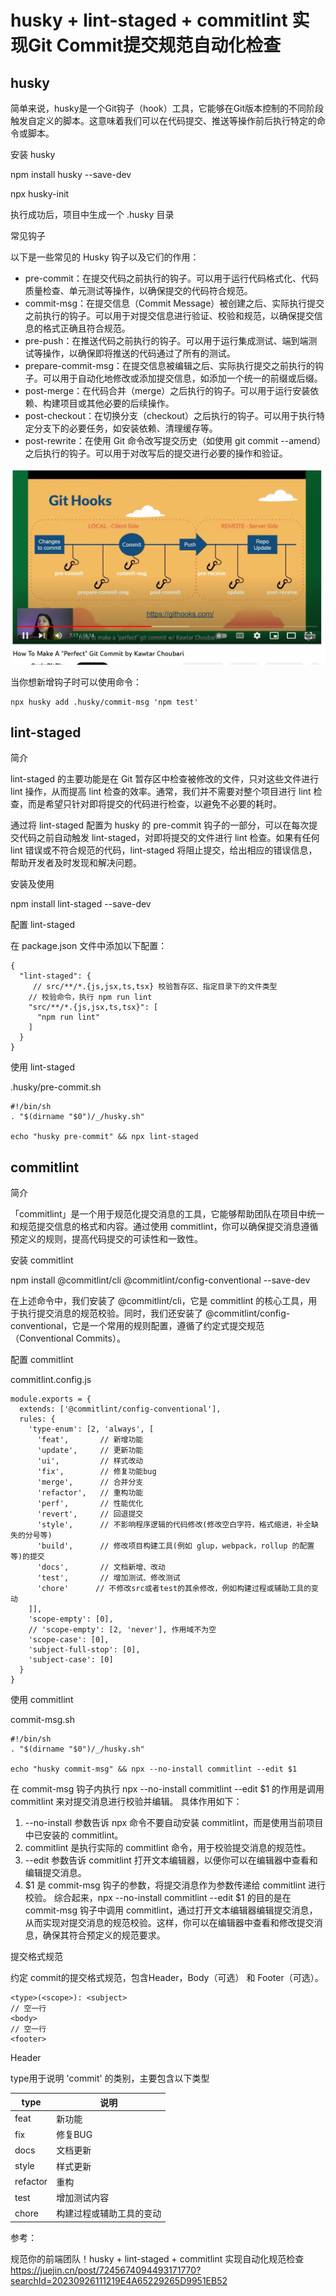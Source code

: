 # husky + lint-staged + commitlint 实现Git Commit提交规范自动化检查

## husky

简单来说，husky是一个Git钩子（hook）工具，它能够在Git版本控制的不同阶段触发自定义的脚本。这意味着我们可以在代码提交、推送等操作前后执行特定的命令或脚本。

安装 husky

npm install husky --save-dev

npx husky-init

执行成功后，项目中生成一个 .husky 目录

常见钩子

以下是一些常见的 Husky 钩子以及它们的作用：

* pre-commit：在提交代码之前执行的钩子。可以用于运行代码格式化、代码质量检查、单元测试等操作，以确保提交的代码符合规范。 
* commit-msg：在提交信息（Commit Message）被创建之后、实际执行提交之前执行的钩子。可以用于对提交信息进行验证、校验和规范，以确保提交信息的格式正确且符合规范。 
* pre-push：在推送代码之前执行的钩子。可以用于运行集成测试、端到端测试等操作，以确保即将推送的代码通过了所有的测试。 
* prepare-commit-msg：在提交信息被编辑之后、实际执行提交之前执行的钩子。可以用于自动化地修改或添加提交信息，如添加一个统一的前缀或后缀。 
* post-merge：在代码合并（merge）之后执行的钩子。可以用于运行安装依赖、构建项目或其他必要的后续操作。 
* post-checkout：在切换分支（checkout）之后执行的钩子。可以用于执行特定分支下的必要任务，如安装依赖、清理缓存等。 
* post-rewrite：在使用 Git 命令改写提交历史（如使用 git commit --amend）之后执行的钩子。可以用于对改写后的提交进行必要的操作和验证。

![](./GitHooks.jpg)

当你想新增钩子时可以使用命令：

```
npx husky add .husky/commit-msg 'npm test'
```

## lint-staged

简介

lint-staged 的主要功能是在 Git 暂存区中检查被修改的文件，只对这些文件进行 lint 操作，从而提高 lint 检查的效率。通常，我们并不需要对整个项目进行 lint 检查，而是希望只针对即将提交的代码进行检查，以避免不必要的耗时。

通过将 lint-staged 配置为 husky 的 pre-commit 钩子的一部分，可以在每次提交代码之前自动触发 lint-staged，对即将提交的文件进行 lint 检查。如果有任何 lint 错误或不符合规范的代码，lint-staged 将阻止提交，给出相应的错误信息，帮助开发者及时发现和解决问题。

安装及使用

npm install lint-staged --save-dev

配置 lint-staged

在 package.json 文件中添加以下配置：

```
{
  "lint-staged": {
     // src/**/*.{js,jsx,ts,tsx} 校验暂存区、指定目录下的文件类型
    // 校验命令，执行 npm run lint
    "src/**/*.{js,jsx,ts,tsx}": [
      "npm run lint"
    ]
  }
}
```

使用 lint-staged

.husky/pre-commit.sh

```
#!/bin/sh
. "$(dirname "$0")/_/husky.sh"

echo "husky pre-commit" && npx lint-staged
```

## commitlint

简介

「commitlint」是一个用于规范化提交消息的工具，它能够帮助团队在项目中统一和规范提交信息的格式和内容。通过使用 commitlint，你可以确保提交消息遵循预定义的规则，提高代码提交的可读性和一致性。

安装 commitlint

npm install @commitlint/cli @commitlint/config-conventional --save-dev

在上述命令中，我们安装了 @commitlint/cli，它是 commitlint 的核心工具，用于执行提交消息的规范校验。同时，我们还安装了 @commitlint/config-conventional，它是一个常用的规则配置，遵循了约定式提交规范（Conventional Commits）。

配置 commitlint

commitlint.config.js
```
module.exports = {
  extends: ['@commitlint/config-conventional'],
  rules: {
    'type-enum': [2, 'always', [
      'feat',       // 新增功能
      'update',     // 更新功能
      'ui',         // 样式改动
      'fix',        // 修复功能bug
      'merge',      // 合并分支
      'refactor',   // 重构功能
      'perf',       // 性能优化
      'revert',     // 回退提交
      'style',      // 不影响程序逻辑的代码修改(修改空白字符，格式缩进，补全缺失的分号等)
      'build',      // 修改项目构建工具(例如 glup，webpack，rollup 的配置等)的提交
      'docs',       // 文档新增、改动
      'test',       // 增加测试、修改测试
      'chore'      // 不修改src或者test的其余修改，例如构建过程或辅助工具的变动
    ]],
    'scope-empty': [0],
    // 'scope-empty': [2, 'never'], 作用域不为空
    'scope-case': [0],
    'subject-full-stop': [0],
    'subject-case': [0]
  }
}
```

使用 commitlint

commit-msg.sh

```
#!/bin/sh
. "$(dirname "$0")/_/husky.sh"

echo "husky commit-msg" && npx --no-install commitlint --edit $1
```


在 commit-msg 钩子内执行 npx --no-install commitlint --edit $1 的作用是调用 commitlint 来对提交消息进行校验并编辑。
具体作用如下：
1. --no-install 参数告诉 npx 命令不要自动安装 commitlint，而是使用当前项目中已安装的 commitlint。
2. commitlint 是执行实际的 commitlint 命令，用于校验提交消息的规范性。
3. --edit 参数告诉 commitlint 打开文本编辑器，以便你可以在编辑器中查看和编辑提交消息。
4. $1 是 commit-msg 钩子的参数，将提交消息作为参数传递给 commitlint 进行校验。
综合起来，npx --no-install commitlint --edit $1 的目的是在 commit-msg 钩子中调用 commitlint，通过打开文本编辑器编辑提交消息，从而实现对提交消息的规范校验。这样，你可以在编辑器中查看和修改提交消息，确保其符合预定义的规范要求。

提交格式规范

约定 commit的提交格式规范，包含Header，Body（可选） 和 Footer（可选）。

```
<type>(<scope>): <subject>
// 空一行
<body>
// 空一行
<footer>
```
Header

type用于说明 'commit' 的类别，主要包含以下类型

|type|	说明|
|---|---|
|feat|	新功能|
|fix|	修复BUG|
|docs|	文档更新|
|style|	样式更新|
|refactor|	重构|
|test|	增加测试内容|
|chore|	构建过程或辅助工具的变动|

参考：

规范你的前端团队！husky + lint-staged + commitlint 实现自动化规范检查
https://juejin.cn/post/7245674094493171770?searchId=20230926111219E4A65229265D9951EB52
